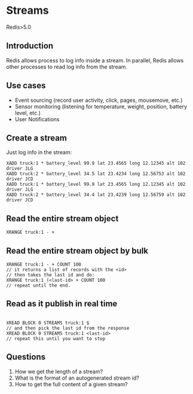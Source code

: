 # Streams

Redis>5.0

## Introduction

Redis allows process to log info inside a stream. In parallel, Redis allows
other processes to read log info from the stream.

## Use cases

- Event sourcing (record user activity, click, pages, mousemove, etc.)
- Sensor monitoring (listening for temperature, weight, position, battery level, etc.)
- User Notifications

## Create a stream

Just log info in the stream:

```
XADD truck:1 * battery_level 99.9 lat 23.4565 long 12.12345 alt 102 driver JLG
XADD truck:2 * battery_level 34.5 lat 23.4234 long 12.56753 alt 102 driver JCD
XADD truck:1 * battery_level 99.9 lat 23.4565 long 12.12345 alt 102 driver JLG
XADD truck:2 * battery_level 34.4 lat 23.4239 long 12.56759 alt 102 driver JCD
```

## Read the entire stream object

```
XRANGE truck:1 - +
```

## Read the entire stream object by bulk

```
XRANGE truck:1 - + COUNT 100
// it returns a list of records with the <id>
// then takes the last id and do:
XRANGE truck:1 (<last-id> + COUNT 100
// repeat until the end.
```

## Read as it publish in real time

```

XREAD BLOCK 0 STREAMS truck:1 $
// and then pick the last id from the response
XREAD BLOCK 0 STREAMS truck:1 <last-id>
// repeat this until you want to stop

```

## Questions

1. How we get the length of a stream?
2. What is the format of an autogenerated stream id?
3. How to get the full content of a given stream?

```

```
